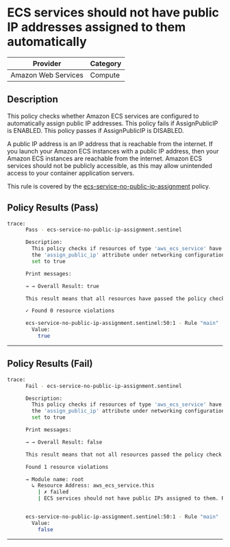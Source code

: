 # ECS services should not have public IP addresses assigned to them automatically

| Provider            | Category     |
|---------------------|--------------|
| Amazon Web Services | Compute      |

## Description

This policy checks whether Amazon ECS services are configured to automatically assign public IP addresses. This policy fails if AssignPublicIP is ENABLED. This policy passes if AssignPublicIP is DISABLED.

A public IP address is an IP address that is reachable from the internet. If you launch your Amazon ECS instances with a public IP address, then your Amazon ECS instances are reachable from the internet. Amazon ECS services should not be publicly accessible, as this may allow unintended access to your container application servers.

This rule is covered by the [ecs-service-no-public-ip-assignment](https://github.com/hashicorp/policy-library-FSBP-Policy-Set-for-AWS-Terraform/blob/main/policies/ecs/ecs-service-no-public-ip-assignment.sentinel) policy.

## Policy Results (Pass)
```bash
trace:
      Pass - ecs-service-no-public-ip-assignment.sentinel

      Description:
        This policy checks if resources of type 'aws_ecs_service' have
        the 'assign_public_ip' attribute under networking configuration
        set to true

      Print messages:

      → → Overall Result: true

      This result means that all resources have passed the policy check for the policy ecs-service-no-public-ip-assignment.

      ✓ Found 0 resource violations

      ecs-service-no-public-ip-assignment.sentinel:50:1 - Rule "main"
        Value:
          true
```

---

## Policy Results (Fail)
```bash
trace:
      Fail - ecs-service-no-public-ip-assignment.sentinel

      Description:
        This policy checks if resources of type 'aws_ecs_service' have
        the 'assign_public_ip' attribute under networking configuration
        set to true

      Print messages:

      → → Overall Result: false

      This result means that not all resources passed the policy check and the protected behavior is not allowed for the policy ecs-service-no-public-ip-assignment.

      Found 1 resource violations

      → Module name: root
        ↳ Resource Address: aws_ecs_service.this
          | ✗ failed
          | ECS services should not have public IPs assigned to them. Refer to https://docs.aws.amazon.com/securityhub/latest/userguide/ecs-controls.html#ecs-2 for more details


      ecs-service-no-public-ip-assignment.sentinel:50:1 - Rule "main"
        Value:
          false
```

---